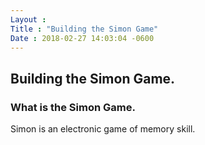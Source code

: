 ```yaml
---
Layout :
Title : "Building the Simon Game"
Date : 2018-02-27 14:03:04 -0600
--- 
```


## Building the Simon Game.
### What is the Simon Game.
Simon is an electronic game of memory skill.
